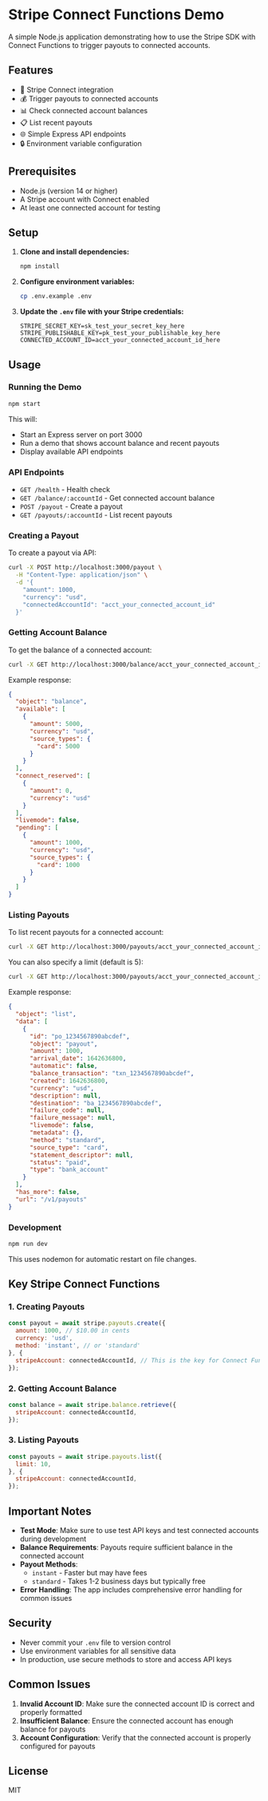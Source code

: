# Stripe Connect Functions Demo

A simple Node.js application demonstrating how to use the Stripe SDK with Connect Functions to trigger payouts to connected accounts.

## Features

- 🔗 Stripe Connect integration
- 💰 Trigger payouts to connected accounts
- 📊 Check connected account balances
- 📋 List recent payouts
- 🌐 Simple Express API endpoints
- 🔒 Environment variable configuration

## Prerequisites

- Node.js (version 14 or higher)
- A Stripe account with Connect enabled
- At least one connected account for testing

## Setup

1. **Clone and install dependencies:**
   ```bash
   npm install
   ```

2. **Configure environment variables:**
   ```bash
   cp .env.example .env
   ```

3. **Update the `.env` file with your Stripe credentials:**
   ```
   STRIPE_SECRET_KEY=sk_test_your_secret_key_here
   STRIPE_PUBLISHABLE_KEY=pk_test_your_publishable_key_here
   CONNECTED_ACCOUNT_ID=acct_your_connected_account_id_here
   ```

## Usage

### Running the Demo

```bash
npm start
```

This will:
- Start an Express server on port 3000
- Run a demo that shows account balance and recent payouts
- Display available API endpoints

### API Endpoints

- `GET /health` - Health check
- `GET /balance/:accountId` - Get connected account balance
- `POST /payout` - Create a payout
- `GET /payouts/:accountId` - List recent payouts

### Creating a Payout

To create a payout via API:

```bash
curl -X POST http://localhost:3000/payout \
  -H "Content-Type: application/json" \
  -d '{
    "amount": 1000,
    "currency": "usd",
    "connectedAccountId": "acct_your_connected_account_id"
  }'
```

### Getting Account Balance

To get the balance of a connected account:

```bash
curl -X GET http://localhost:3000/balance/acct_your_connected_account_id
```

Example response:
```json
{
  "object": "balance",
  "available": [
    {
      "amount": 5000,
      "currency": "usd",
      "source_types": {
        "card": 5000
      }
    }
  ],
  "connect_reserved": [
    {
      "amount": 0,
      "currency": "usd"
    }
  ],
  "livemode": false,
  "pending": [
    {
      "amount": 1000,
      "currency": "usd",
      "source_types": {
        "card": 1000
      }
    }
  ]
}
```

### Listing Payouts

To list recent payouts for a connected account:

```bash
curl -X GET http://localhost:3000/payouts/acct_your_connected_account_id
```

You can also specify a limit (default is 5):

```bash
curl -X GET http://localhost:3000/payouts/acct_your_connected_account_id?limit=10
```

Example response:
```json
{
  "object": "list",
  "data": [
    {
      "id": "po_1234567890abcdef",
      "object": "payout",
      "amount": 1000,
      "arrival_date": 1642636800,
      "automatic": false,
      "balance_transaction": "txn_1234567890abcdef",
      "created": 1642636800,
      "currency": "usd",
      "description": null,
      "destination": "ba_1234567890abcdef",
      "failure_code": null,
      "failure_message": null,
      "livemode": false,
      "metadata": {},
      "method": "standard",
      "source_type": "card",
      "statement_descriptor": null,
      "status": "paid",
      "type": "bank_account"
    }
  ],
  "has_more": false,
  "url": "/v1/payouts"
}
```

### Development

```bash
npm run dev
```

This uses nodemon for automatic restart on file changes.

## Key Stripe Connect Functions

### 1. Creating Payouts

```javascript
const payout = await stripe.payouts.create({
  amount: 1000, // $10.00 in cents
  currency: 'usd',
  method: 'instant', // or 'standard'
}, {
  stripeAccount: connectedAccountId, // This is the key for Connect Functions
});
```

### 2. Getting Account Balance

```javascript
const balance = await stripe.balance.retrieve({
  stripeAccount: connectedAccountId,
});
```

### 3. Listing Payouts

```javascript
const payouts = await stripe.payouts.list({
  limit: 10,
}, {
  stripeAccount: connectedAccountId,
});
```

## Important Notes

- **Test Mode**: Make sure to use test API keys and test connected accounts during development
- **Balance Requirements**: Payouts require sufficient balance in the connected account
- **Payout Methods**: 
  - `instant` - Faster but may have fees
  - `standard` - Takes 1-2 business days but typically free
- **Error Handling**: The app includes comprehensive error handling for common issues

## Security

- Never commit your `.env` file to version control
- Use environment variables for all sensitive data
- In production, use secure methods to store and access API keys

## Common Issues

1. **Invalid Account ID**: Make sure the connected account ID is correct and properly formatted
2. **Insufficient Balance**: Ensure the connected account has enough balance for payouts
3. **Account Configuration**: Verify that the connected account is properly configured for payouts

## License

MIT
